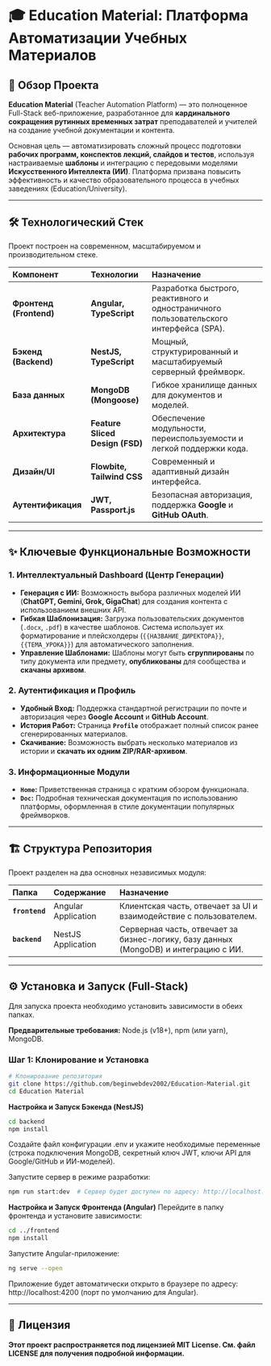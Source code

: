 # 🎓 Education Material: Платформа Автоматизации Учебных Материалов

## 🚀 Обзор Проекта

**Education Material** (Teacher Automation Platform) — это полноценное Full-Stack веб-приложение, разработанное для **кардинального сокращения рутинных временных затрат** преподавателей и учителей на создание учебной документации и контента.

Основная цель — автоматизировать сложный процесс подготовки **рабочих программ, конспектов лекций, слайдов и тестов**, используя настраиваемые **шаблоны** и интеграцию с передовыми моделями **Искусственного Интеллекта (ИИ)**. Платформа призвана повысить эффективность и качество образовательного процесса в учебных заведениях (Education/University).

***

## 🛠️ Технологический Стек

Проект построен на современном, масштабируемом и производительном стеке.

| Компонент | Технологии | Назначение |
| :--- | :--- | :--- |
| **Фронтенд (Frontend)** | **Angular, TypeScript** | Разработка быстрого, реактивного и одностраничного пользовательского интерфейса (SPA). |
| **Бэкенд (Backend)** | **NestJS, TypeScript** | Мощный, структурированный и масштабируемый серверный фреймворк. |
| **База данных** | **MongoDB (Mongoose)** | Гибкое хранилище данных для документов и моделей. |
| **Архитектура** | **Feature Sliced Design (FSD)** | Обеспечение модульности, переиспользуемости и легкой поддержки кода. |
| **Дизайн/UI** | **Flowbite, Tailwind CSS** | Современный и адаптивный дизайн интерфейса. |
| **Аутентификация** | **JWT, Passport.js** | Безопасная авторизация, поддержка **Google** и **GitHub OAuth**. |

***

## ✨ Ключевые Функциональные Возможности

### 1. Интеллектуальный Dashboard (Центр Генерации)

* **Генерация с ИИ:** Возможность выбора различных моделей ИИ (**ChatGPT, Gemini, Grok, GigaChat**) для создания контента с использованием внешних API.
* **Гибкая Шаблонизация:** Загрузка пользовательских документов (`.docx`, `.pdf`) в качестве шаблонов. Система использует их форматирование и плейсхолдеры (`{{НАЗВАНИЕ_ДИРЕКТОРА}}`, `{{ТЕМА_УРОКА}}`) для автоматического заполнения.
* **Управление Шаблонами:** Шаблоны могут быть **сгруппированы** по типу документа или предмету, **опубликованы** для сообщества и **скачаны архивом**.

### 2. Аутентификация и Профиль

* **Удобный Вход:** Поддержка стандартной регистрации по почте и авторизация через **Google Account** и **GitHub Account**.
* **История Работ:** Страница **`Profile`** отображает полный список ранее сгенерированных материалов.
* **Скачивание:** Возможность выбрать несколько материалов из истории и **скачать их одним ZIP/RAR-архивом**.

### 3. Информационные Модули

* **`Home`:** Приветственная страница с кратким обзором функционала.
* **`Doc`:** Подробная техническая документация по использованию платформы, оформленная в стиле документации популярных фреймворков.

***

## 🏗️ Структура Репозитория

Проект разделен на два основных независимых модуля:

| Папка | Содержание | Назначение |
| :--- | :--- | :--- |
| **`frontend`** | Angular Application | Клиентская часть, отвечает за UI и взаимодействие с пользователем. |
| **`backend`** | NestJS Application | Серверная часть, отвечает за бизнес-логику, базу данных (MongoDB) и интеграцию с ИИ. |

***

## ⚙️ Установка и Запуск (Full-Stack)

Для запуска проекта необходимо установить зависимости в обеих папках.

**Предварительные требования:** Node.js (v18+), npm (или yarn), MongoDB.

### Шаг 1: Клонирование и Установка

```bash
# Клонирование репозитория
git clone https://github.com/beginwebdev2002/Education-Material.git
cd Education Material
```

**Настройка и Запуск Бэкенда (NestJS)**
```bash
cd backend
npm install
```
Создайте файл конфигурации .env и укажите необходимые переменные (строка подключения MongoDB, секретный ключ JWT, ключи API для Google/GitHub и ИИ-моделей).

Запустите сервер в режиме разработки:
```bash
npm run start:dev  # Сервер будет доступен по адресу: http://localhost:3000 (порт по умолчанию для NestJS).
```

**Настройка и Запуск Фронтенда (Angular)**
Перейдите в папку фронтенда и установите зависимости:
```bash
cd ../frontend
npm install
```
Запустите Angular-приложение:
```bash
ng serve --open
```
Приложение будет автоматически открыто в браузере по адресу: http://localhost:4200 (порт по умолчанию для Angular).
__________________

## 📜 Лицензия
**Этот проект распространяется под лицензией MIT License. См. файл LICENSE для получения подробной информации.**



